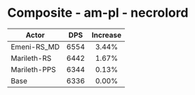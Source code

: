 # Composite - am-pl - necrolord
| Actor | DPS | Increase |
|---|:---:|:---:|
|Emeni-RS_MD|6554|3.44%|
|Marileth-RS|6442|1.67%|
|Marileth-PPS|6344|0.13%|
|Base|6336|0.00%|
